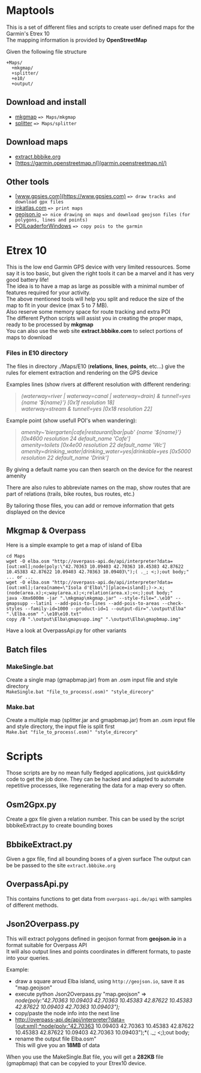# Maptools
This is a set of different files and scripts to create user defined maps for the Garmin's Etrex 10  
The mapping information is provided by **OpenStreetMap**

Given the following file structure

    +Maps/
      +mkgmap/
      +splitter/
      +e10/
      +output/

## Download and install ##
- [mkgmap](http://www.mkgmap.org.uk/download/mkgmap.html "mkgmap") `=> Maps/mkgmap`
- [splitter](http://www.mkgmap.org.uk/download/splitter.html "splitter") `=> Maps/splitter`
## Download maps  ##
- [extract.bbbike.org](https://extract.bbbike.org/?lang=en "bbbike")
- [https://garmin.openstreetmap.nl](garmin.openstreetmap.nl/)
## Other tools ##
- [www.gpsies.com](https://www.gpsies.com) `=> draw tracks and download gpx files`
- [inkatlas.com](https://inkatlas.com) `=> print maps`
- [geojson.io](http://geojson.io) `=> nice drawing on maps and download geojson files (for polygons, lines and points)`
- [POILoaderforWindows](https://www8.garmin.com/support/download_details.jsp?id=927) `=> copy pois to the garmin`
# Etrex 10 #
This is the low end Garmin GPS device with very limited ressources. Some say it is too basic, but given the right tools it can be a marvel and it has very good battery life!   
The idea is to have a map as large as possible with a minimal number of features required for your activity.  
The above mentioned tools will help you split and reduce the size of the map to fit in your device (max 5 to 7 MB).  
Also reserve some memory space for route tracking and extra POI  
The different Python scripts will assist you in creating the proper maps, ready to be processed by **mkgmap**  
You can also use the web site **extract.bbbike.com** to select portions of maps to download
### Files in E10 directory ###
The files in directory ./Maps/E10 (**relations**, **lines**, **points**, etc...) give the rules for element extraction and rendering on the GPS device
  
Examples lines (show rivers at different resolution with different rendering:  
>*(waterway=river | waterway=canal | waterway=drain) & tunnel!=yes {name '${name}'} \[0x1f resolution 18\]  
>waterway=stream & tunnel!=yes \[0x18 resolution 22\]*

Example point (show usefull POI's when wandering):  
>*amenity~'biergarten|cafe|restaurant|bar|pub' {name '${name}'}  \[0x4600 resolution 24 default_name 'Cafe'\]  
>amenity=toilets \[0x4e00 resolution 22 default_name 'Wc'\]  
>amenity=drinking_water|drinking_water=yes|drinkable=yes \[0x5000 resolution 22 default_name 'Drink'\]*  

By giving a default name you can then search on the device for the nearest amenity

There are also rules to abbreviate names on the map, show routes that are part of relations (trails, bike routes, bus routes, etc.)

By tailoring those files, you can add or remove information that gets displayed on the device
## Mkgmap & Overpass ##
Here is a simple example to get a map of island of Elba

    cd Maps  
    wget -O elba.osm "http://overpass-api.de/api/interpreter?data=[out:xml];node(poly:\"42.70363 10.09403 42.70363 10.45383 42.87622 10.45383 42.87622 10.09403 42.70363 10.09403\");( ._; <;);out body;"
    ... or ...
    wget -O elba.osm "http://overpass-api.de/api/interpreter?data=[out:xml];(area[name=\"Isola d'Elba\"][place=island];)->.x;(node(area.x);<;way(area.x);<;relation(area.x);<<;);out body;"
    java -Xmx6000m -jar ".\mkgmap\mkgmap.jar" --style-file=".\e10" --gmapsupp --latin1 --add-pois-to-lines --add-pois-to-areas --check-styles --family-id=1000 --product-id=1 --output-dir=".\output\Elba" ".\Elba.osm" ".\e10\e10.txt"  
    copy /B ".\output\Elba\gmapsupp.img" ".\output\Elba\gmapbmap.img"  
Have a look at OverpassApi.py for other variants
## Batch files ##
### MakeSingle.bat ###
Create a single map (gmapbmap.jar) from an .osm input file and style directory  
`MakeSingle.bat "file_to_process(.osm)" "style_direcory"`
### Make.bat ###
Create a multiple map (splitter.jar and gmapbmap.jar) from an .osm input file and style directory, the input file is split first  
`Make.bat "file_to_process(.osm)" "style_direcory"`
# Scripts #
Those scripts are by no mean fully fledged applications, just quick&dirty code to get the job done. They can be hacked and adapted to automate repetitive processes, like regenerating the data for a map every so often.
## Osm2Gpx.py ##
Create a gpx file given a relation number.
This can be used by the script bbbikeExtract.py to create bounding boxes
## BbbikeExtract.py ##
Given a gpx file, find all bounding boxes of a given surface
The output can be be passed to the site `extract.bbbike.org`
## OverpassApi.py ##
This contains functions to get data from `overpass-api.de/api` with samples of different methods.
## Json2Overpass.py ##
This will extract polygons defined in geojson format from **geojson.io** in a format suitable for Overpass API  
It will also output lines and points coordinates in different formats, to paste into your queries.
  
Example:  
- draw a square aroud Elba island, using `http://geojson.io`, save it as "map.geojson"  
- execute python Json2Overpass.py "map.geojson" => *node(poly:"42.70363 10.09403 42.70363 10.45383 42.87622 10.45383 42.87622 10.09403 42.70363 10.09403");*  
- copy/paste the node info into the next line  
- http://overpass-api.de/api/interpreter?data=[out:xml];*node(poly:"42.70363 10.09403 42.70363 10.45383 42.87622 10.45383 42.87622 10.09403 42.70363 10.09403");*( ._; <;);out body;  
- rename the output file Elba.osm"  
This will give you an **18MB** of data
 
When you use the MakeSingle.Bat file, you will get a **282KB** file (gmapbmap) that can be copyied to your Etrex10 device.

